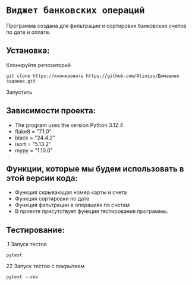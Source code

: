 # `Виджет банковских операций`

Программа создана для фильтрации и сортировки банковских счетов по дате и оплате.

## Установка:

 Клонируйте репозиторий
```
git clone https://клонировать https://github.com/Aliniss/Домашнее задание.git
```
 Запустить

## Зависимости проекта:
- The program uses the version Python 3.12.4
- flake8 = "7.1.0"
- black = "24.4.2"
- isort = "5.13.2"
- mypy = "1.10.0"

## Функции, которые мы будем использовать в этой версии кода:

- Функция скрывающая номер карты и счета
- Функция сортировки по дате
- Функция фильтрации в операциях по счетам
- В проекте присутствует функция тестирования программы. 

## Тестирование:

.1 Запуск тестов

```
pytest
```

22 Запуск тестов с покрытием

```
pytest --cov
```
